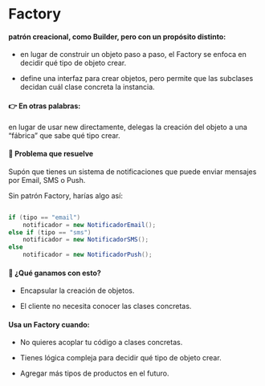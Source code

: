 # Factory

#### patrón creacional, como Builder, pero con un propósito distinto:
- en lugar de construir un objeto paso a paso, el Factory se enfoca en decidir qué tipo de objeto crear.

- define una interfaz para crear objetos, pero permite que las subclases decidan cuál clase concreta la instancia.

#### 👉 En otras palabras:
en lugar de usar new directamente, delegas la creación del objeto a una “fábrica” que sabe qué tipo crear.

#### 🎯 Problema que resuelve

Supón que tienes un sistema de notificaciones que puede enviar mensajes por Email, SMS o Push.

Sin patrón Factory, harías algo así:

``` c#

if (tipo == "email")
    notificador = new NotificadorEmail();
else if (tipo == "sms")
    notificador = new NotificadorSMS();
else
    notificador = new NotificadorPush();
```

#### 🧠 ¿Qué ganamos con esto?

- Encapsular la creación de objetos.

- El cliente no necesita conocer las clases concretas.


#### Usa un Factory cuando:

- No quieres acoplar tu código a clases concretas.

- Tienes lógica compleja para decidir qué tipo de objeto crear.

- Agregar más tipos de productos en el futuro.